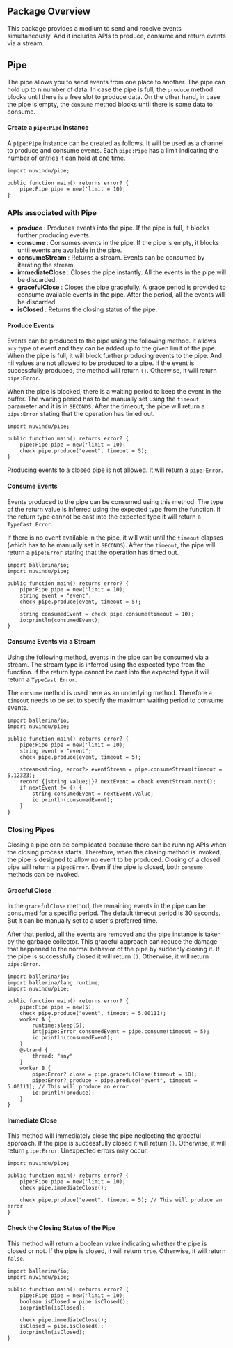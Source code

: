 ## Package Overview

This package provides a medium to send and receive events simultaneously. And it includes APIs to produce, consume and return events via a stream.

## Pipe

The pipe allows you to send events from one place to another. The pipe can hold up to n number of data. In case the pipe is full, the `produce` method blocks until there is a free slot to produce data. On the other hand, in case the pipe is empty, the `consume` method blocks until there is some data to consume.

#### Create a `pipe:Pipe` instance

A `pipe:Pipe` instance can be created as follows. It will be used as a channel to produce and consume events. Each `pipe:Pipe` has a limit indicating the number of entries it can hold at one time.

```ballerina
import nuvindu/pipe;

public function main() returns error? {
    pipe:Pipe pipe = new('limit = 10);
}
```

### APIs associated with Pipe

- <b> produce </b>: Produces events into the pipe. If the pipe is full, it blocks further producing events.
- <b> consume </b>: Consumes events in the pipe. If the pipe is empty, it blocks until events are available in the pipe.
- <b> consumeStream </b>: Returns a stream. Events can be consumed by iterating the stream.
- <b> immediateClose </b>: Closes the pipe instantly. All the events in the pipe will be discarded.
- <b> gracefulClose </b>: Closes the pipe gracefully. A grace period is provided to consume available events in the pipe. After the period, all the events will be discarded.
- <b> isClosed </b>: Returns the closing status of the pipe.

#### Produce Events

Events can be produced to the pipe using the following method. It allows `any` type of event and they can be added up to the given limit of the pipe. When the pipe is full, it will block further producing events to the pipe. And nil values are not allowed to be produced to a pipe. If the event is successfully produced, the method will return `()`. Otherwise, it will return `pipe:Error`.

When the pipe is blocked, there is a waiting period to keep the event in the buffer. The waiting period has to be manually set using the `timeout` parameter and it is in `SECONDS`. After the timeout, the pipe will return a `pipe:Error` stating that the operation has timed out.

```ballerina
import nuvindu/pipe;

public function main() returns error? {
    pipe:Pipe pipe = new('limit = 10);
    check pipe.produce("event", timeout = 5);
}
```

Producing events to a closed pipe is not allowed. It will return a `pipe:Error`.

#### Consume Events

Events produced to the pipe can be consumed using this method. The type of the return value is inferred using the expected type from the function. If the return type cannot be cast into the expected type it will return a `TypeCast Error`.

If there is no event available in the pipe, it will wait until the `timeout` elapses (which has to be manually set in `SECONDS`). After the `timeout`, the pipe will return a `pipe:Error` stating that the operation has timed out.

```ballerina
import ballerina/io;
import nuvindu/pipe;

public function main() returns error? {
    pipe:Pipe pipe = new('limit = 10);
    string event = "event";
    check pipe.produce(event, timeout = 5);

    string consumedEvent = check pipe.consume(timeout = 10);
    io:println(consumedEvent);
}
```

#### Consume Events via a Stream

Using the following method, events in the pipe can be consumed via a stream. The stream type is inferred using the expected type from the function. If the return type cannot be cast into the expected type it will return a `TypeCast Error`.

The `consume` method is used here as an underlying method. Therefore a `timeout` needs to be set to
specify the maximum waiting period to consume events.

```ballerina
import ballerina/io;
import nuvindu/pipe;

public function main() returns error? {
    pipe:Pipe pipe = new('limit = 10);
    string event = "event";
    check pipe.produce(event, timeout = 5);

    stream<string, error?> eventStream = pipe.consumeStream(timeout = 5.12323);
    record {|string value;|}? nextEvent = check eventStream.next();
    if nextEvent != () {
        string consumedEvent = nextEvent.value;
        io:println(consumedEvent);
    }
}
```

### Closing Pipes

Closing a pipe can be complicated because there can be running APIs when the closing process starts. Therefore, when the closing method is invoked, the pipe is designed to allow no event to be produced. Closing of a closed pipe will return a `pipe:Error`. Even if the pipe is closed, both `consume` methods can be invoked.

#### Graceful Close

In the `gracefulClose` method, the remaining events in the pipe can be consumed for a specific period. The default timeout period is 30 seconds. But it can be manually set to a user's preferred time.

After that period, all the events are removed and the pipe instance is taken by the garbage collector. This graceful approach can reduce the damage that happened to the normal behavior of the pipe by suddenly closing it. If the pipe is successfully closed it will return `()`. Otherwise, it will return `pipe:Error`.

```ballerina
import ballerina/io;
import ballerina/lang.runtime;
import nuvindu/pipe;

public function main() returns error? {
    pipe:Pipe pipe = new(5);
    check pipe.produce("event", timeout = 5.00111);
    worker A {
        runtime:sleep(5);
        int|pipe:Error consumedEvent = pipe.consume(timeout = 5);
        io:println(consumedEvent);
    }
    @strand {
        thread: "any"
    }
    worker B {
        pipe:Error? close = pipe.gracefulClose(timeout = 10);
        pipe:Error? produce = pipe.produce("event", timeout = 5.00111); // This will produce an error
        io:println(produce);
    }
}
```

#### Immediate Close

This method will immediately close the pipe neglecting the graceful approach. If the pipe is successfully closed it will return `()`. Otherwise, it will return `pipe:Error`. Unexpected errors may occur.

```ballerina
import nuvindu/pipe;

public function main() returns error? {
    pipe:Pipe pipe = new('limit = 10);
    check pipe.immediateClose();

    check pipe.produce("event", timeout = 5); // This will produce an error
}
```

#### Check the Closing Status of the Pipe

This method will return a boolean value indicating whether the pipe is closed or not. If the pipe is closed, it will return `true`. Otherwise, it will return `false`.

```ballerina
import ballerina/io;
import nuvindu/pipe;

public function main() returns error? {
    pipe:Pipe pipe = new('limit = 10);
    boolean isClosed = pipe.isClosed();
    io:println(isClosed);

    check pipe.immediateClose();
    isClosed = pipe.isClosed();
    io:println(isClosed);
}
```
